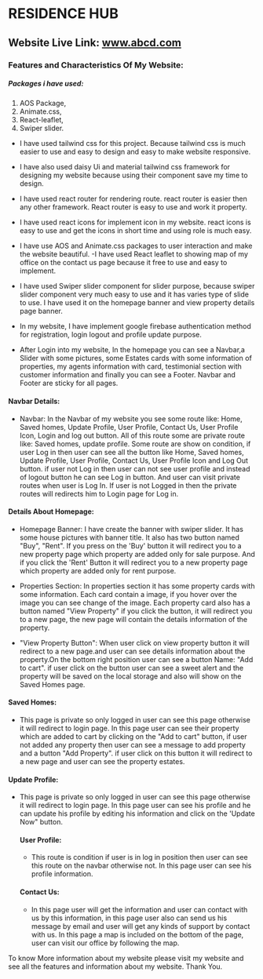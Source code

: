 # RESIDENCE HUB

## Website Live Link: www.abcd.com

### Features and Characteristics Of My Website:

##### Packages i have used:

1. AOS Package,
2. Animate.css,
3. React-leaflet,
4. Swiper slider.

- I have used tailwind css for this project. Because tailwind css is much easier
  to use and easy to design and easy to make website responsive.

- I have also used daisy Ui and material tailwind css framework for designing my
  website because using their component save my time to design.

- I have used react router for rendering route. react router is easier then any
  other framework. React router is easy to use and work it property.

- I have used react icons for implement icon in my website. react icons is easy
  to use and get the icons in short time and using role is much easy.
- I have use AOS and Animate.css packages to user interaction and make the
  website beautiful. -I have used React leaflet to showing map of my office on
  the contact us page because it free to use and easy to implement.
- I have used Swiper slider component for slider purpose, because swiper slider
  component very much easy to use and it has varies type of slide to use. I have
  used it on the homepage banner and view property details page banner.

- In my website, I have implement google firebase authentication method for
  registration, login logout and profile update purpose.

- After Login into my website, In the homepage you can see a Navbar,a Slider
  with some pictures, some Estates cards with some information of properties, my
  agents information with card, testimonial section with customer information
  and finally you can see a Footer. Navbar and Footer are sticky for all pages.

#### Navbar Details:

- Navbar: In the Navbar of my website you see some route like: Home, Saved
  homes, Update Profile, User Profile, Contact Us, User Profile Icon, Login and
  log out button. All of this route some are private route like: Saved homes,
  update profile. Some route are show on condition, if user Log in then user can
  see all the button like Home, Saved homes, Update Profile, User Profile,
  Contact Us, User Profile Icon and Log Out button. if user not Log in then user
  can not see user profile and instead of logout button he can see Log in
  button. And user can visit private routes when user is Log In. If user is not
  Logged in then the private routes will redirects him to Login page for Log in.

#### Details About Homepage:

- Homepage Banner: I have create the banner with swiper slider. It has some
  house pictures with banner title. It also has two button named "Buy", "Rent".
  If you press on the 'Buy' button it will redirect you to a new property page
  which property are added only for sale purpose. And if you click the 'Rent'
  Button it will redirect you to a new property page which property are added
  only for rent purpose.

- Properties Section: In properties section it has some property cards with some
  information. Each card contain a image, if you hover over the image you can
  see change of the image. Each property card also has a button named "View
  Property" if you click the button, it will redirect you to a new page, the new
  page will contain the details information of the property.

- "View Property Button": When user click on view property button it will
  redirect to a new page.and user can see details information about the
  property.On the bottom right position user can see a button Name: "Add to
  cart". if user click on the button user can see a sweet alert and the property
  will be saved on the local storage and also will show on the Saved Homes page.

#### Saved Homes:

- This page is private so only logged in user can see this page otherwise it
  will redirect to login page. In this page user can see their property which
  are added to cart by clicking on the "Add to cart" button, if user not added
  any property then user can see a message to add property and a button "Add
  Property". if user click on this button it will redirect to a new page and
  user can see the property estates.

#### Update Profile:

- This page is private so only logged in user can see this page otherwise it
  will redirect to login page. In this page user can see his profile and he can
  update his profile by editing his information and click on the 'Update Now"
  button.

  #### User Profile:

  - This route is condition if user is in log in position then user can see this
    route on the navbar otherwise not. In this page user can see his profile
    information.

  #### Contact Us:

  - In this page user will get the information and user can contact with us by
    this information, in this page user also can send us his message by email
    and user will get any kinds of support by contact with us. In this page a
    map is included on the bottom of the page, user can visit our office by
    following the map.

To know More information about my website please visit my website and see all
the features and information about my website. Thank You.
